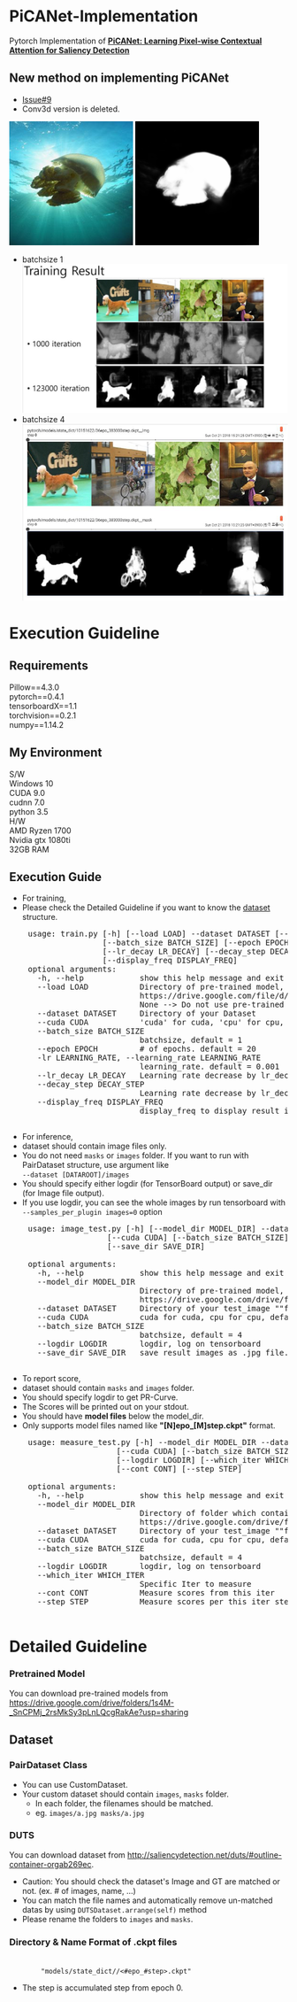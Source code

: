 # PiCANet-Implementation
Pytorch Implementation of [**PiCANet: Learning Pixel-wise Contextual Attention for Saliency Detection**](https://arxiv.org/abs/1708.06433)


## New method on implementing PiCANet
* [Issue#9](https://github.com/Ugness/PiCANet-Implementation/issues/9)
* Conv3d version is deleted.

![input image](readme_images/input.png)
![target_image](readme_images/mask.png)
* batchsize 1
![training_result](readme_images/Training_result.JPG)  
* batchsize 4
![training_result](readme_images/Training_result_new.JPG)  

# Execution Guideline
## Requirements
Pillow==4.3.0  
pytorch==0.4.1  
tensorboardX==1.1  
torchvision==0.2.1  
numpy==1.14.2  

## My Environment
S/W  
Windows 10  
CUDA 9.0  
cudnn 7.0  
python 3.5  
H/W  
AMD Ryzen 1700  
Nvidia gtx 1080ti  
32GB RAM

## Execution Guide
- For training,
- Please check the Detailed Guideline if you want to know the [dataset](#pairdataset-class) structure.

<pre>
    usage: train.py [-h] [--load LOAD] --dataset DATASET [--cuda CUDA]
                    [--batch_size BATCH_SIZE] [--epoch EPOCH] [-lr LEARNING_RATE]
                    [--lr_decay LR_DECAY] [--decay_step DECAY_STEP]
                    [--display_freq DISPLAY_FREQ]
    optional arguments:
      -h, --help            show this help message and exit
      --load LOAD           Directory of pre-trained model, you can download at
                            https://drive.google.com/file/d/109a0hLftRZ5at5hwpteRfO1A6xLzf8Na/view?usp=sharing
                            None --> Do not use pre-trained model. Training will start from random initialized model
      --dataset DATASET     Directory of your Dataset
      --cuda CUDA           'cuda' for cuda, 'cpu' for cpu, default = cuda
      --batch_size BATCH_SIZE
                            batchsize, default = 1
      --epoch EPOCH         # of epochs. default = 20
      -lr LEARNING_RATE, --learning_rate LEARNING_RATE
                            learning_rate. default = 0.001
      --lr_decay LR_DECAY   Learning rate decrease by lr_decay time per decay_step, default = 0.1
      --decay_step DECAY_STEP
                            Learning rate decrease by lr_decay time per decay_step,  default = 7000
      --display_freq DISPLAY_FREQ
                            display_freq to display result image on Tensorboard

</pre>

- For inference,
- dataset should contain image files only.
- You do not need `masks` or `images` folder. If you want to run with PairDataset structure, use argument like  
```--dataset [DATAROOT]/images```
- You should specify either logdir (for TensorBoard output) or save_dir (for Image file output).
- If you use logdir, you can see the whole images by run tensorboard with  `--samples_per_plugin images=0` option

<pre>
    usage: image_test.py [-h] [--model_dir MODEL_DIR] --dataset DATASET
                     [--cuda CUDA] [--batch_size BATCH_SIZE] [--logdir LOGDIR]
                     [--save_dir SAVE_DIR]

    optional arguments:
      -h, --help            show this help message and exit
      --model_dir MODEL_DIR
                            Directory of pre-trained model, you can download at
                            https://drive.google.com/drive/folders/1s4M-_SnCPMj_2rsMkSy3pLnLQcgRakAe?usp=sharing
      --dataset DATASET     Directory of your test_image ""folder""
      --cuda CUDA           cuda for cuda, cpu for cpu, default = cuda
      --batch_size BATCH_SIZE
                            batchsize, default = 4
      --logdir LOGDIR       logdir, log on tensorboard
      --save_dir SAVE_DIR   save result images as .jpg file. If None -> Not save

</pre>

- To report score,
- dataset should contain `masks` and `images` folder.
- You should specify logdir to get PR-Curve.
- The Scores will be printed out on your stdout.
- You should have **model files** below the model_dir.
- Only supports model files named like **"[N]epo_[M]step.ckpt"** format.
<pre>
    usage: measure_test.py [-h] --model_dir MODEL_DIR --dataset DATASET
                       [--cuda CUDA] [--batch_size BATCH_SIZE]
                       [--logdir LOGDIR] [--which_iter WHICH_ITER]
                       [--cont CONT] [--step STEP]

    optional arguments:
      -h, --help            show this help message and exit
      --model_dir MODEL_DIR
                            Directory of folder which contains pre-trained models, you can download at
                            https://drive.google.com/drive/folders/1s4M-_SnCPMj_2rsMkSy3pLnLQcgRakAe?usp=sharing
      --dataset DATASET     Directory of your test_image ""folder""
      --cuda CUDA           cuda for cuda, cpu for cpu, default = cuda
      --batch_size BATCH_SIZE
                            batchsize, default = 4
      --logdir LOGDIR       logdir, log on tensorboard
      --which_iter WHICH_ITER
                            Specific Iter to measure
      --cont CONT           Measure scores from this iter
      --step STEP           Measure scores per this iter step

</pre>


# Detailed Guideline
### Pretrained Model
You can download pre-trained models from https://drive.google.com/drive/folders/1s4M-_SnCPMj_2rsMkSy3pLnLQcgRakAe?usp=sharing  
## Dataset
### PairDataset Class
* You can use CustomDataset.
* Your custom dataset should contain `images`, `masks` folder.
  - In each folder, the filenames should be matched. 
  - eg. ```images/a.jpg masks/a.jpg```
### DUTS
You can download dataset from http://saliencydetection.net/duts/#outline-container-orgab269ec.
* Caution: You should check the dataset's Image and GT are matched or not. (ex. # of images, name, ...)
* You can match the file names and automatically remove un-matched datas by using `DUTSDataset.arrange(self)` method
* Please rename the folders to `images` and `masks`.

### Directory & Name Format of .ckpt files
<code>
        "models/state_dict/<datetime(Month,Date,Hour,Minute)>/<#epo_#step>.ckpt"
</code>

* The step is accumulated step from epoch 0.
